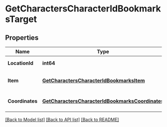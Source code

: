 # GetCharactersCharacterIdBookmarksTarget

## Properties
Name | Type | Description | Notes
------------ | ------------- | ------------- | -------------
**LocationId** | **int64** | location_id integer | [default to null]
**Item** | [**GetCharactersCharacterIdBookmarksItem**](get_characters_character_id_bookmarks_item.md) |  | [optional] [default to null]
**Coordinates** | [**GetCharactersCharacterIdBookmarksCoordinates**](get_characters_character_id_bookmarks_coordinates.md) |  | [optional] [default to null]

[[Back to Model list]](../README.md#documentation-for-models) [[Back to API list]](../README.md#documentation-for-api-endpoints) [[Back to README]](../README.md)


